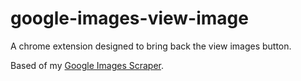 # google-images-view-image

A chrome extension designed to bring back the view images button.

Based of my [Google Images Scraper](https://github.com/rushilsrivastava/image-scrapers).
